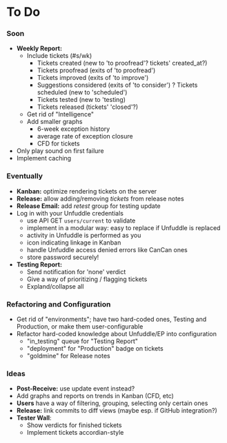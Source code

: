 # To Do

### Soon
 - **Weekly Report:**
   - Include tickets (#s/wk)
     - Tickets created (new to 'to proofread'? tickets' created_at?)
     - Tickets proofread (exits of 'to proofread')
     - Tickets improved (exits of 'to improve')
     - Suggestions considered (exits of 'to consider')
     ? Tickets scheduled (new to 'scheduled')
     - Tickets tested (new to 'testing)
     - Tickets released (tickets' 'closed'?)
   - Get rid of "Intelligence"
   - Add smaller graphs
     - 6-week exception history
     - average rate of exception closure
     - CFD for tickets
 - Only play sound on first failure
 - Implement caching
 

### Eventually

 - **Kanban:** optimize rendering tickets on the server
 - **Release:** allow adding/removing _tickets_ from release notes
 - **Release Email:** add _retest_ group for testing update
 - Log in with your Unfuddle credentials
   - use API GET `users/current` to validate
   - implement in a modular way: easy to replace if Unfuddle is replaced
   - activity in Unfuddle is performed as you
   - icon indicating linkage in Kanban
   - handle Unfuddle access denied errors like CanCan ones
   - store password securely!
 - **Testing Report:**
   - Send notification for 'none' verdict
   - Give a way of prioritizing / flagging tickets
   - Expland/collapse all
 

### Refactoring and Configuration

 - Get rid of "environments"; have two hard-coded ones, Testing and Production, or make them user-configurable
 - Refactor hard-coded knowledge about Unfuddle/EP into configuration
   - "in_testing" queue for "Testing Report"
   - "deployment" for "Production" badge on tickets
   - "goldmine" for Release notes

### Ideas

 - **Post-Receive:** use update event instead?
 - Add graphs and reports on trends in Kanban (CFD, etc)
 - **Users** have a way of filtering, grouping, selecting only certain ones
 - **Release:** link commits to diff views (maybe esp. if GitHub integration?)
 - **Tester Wall**:
   - Show verdicts for finished tickets
   - Implement tickets accordian-style
